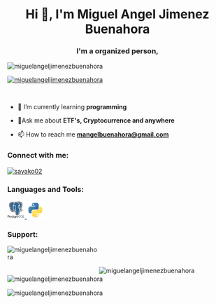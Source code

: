 <h1 align="center">Hi 👋, I'm Miguel Angel Jimenez Buenahora</h1>
<h3 align="center">I'm a organized person,</h3>

<p align="left"> <img src="https://komarev.com/ghpvc/?username=miguelangeljimenezbuenahora&label=Profile%20views&color=0e75b6&style=flat" alt="miguelangeljimenezbuenahora" /> </p>

<p align="left"> <a href="https://github.com/ryo-ma/github-profile-trophy"><img src="https://github-profile-trophy.vercel.app/?username=miguelangeljimenezbuenahora" alt="miguelangeljimenezbuenahora" /></a> </p>

<p align="left"> <a href="https://twitter.com/" target="blank"><img src="https://img.shields.io/twitter/follow/?logo=twitter&style=for-the-badge" alt="" /></a> </p>

- 🌱 I’m currently learning **programming**

- 💬Ask me about **ETF's, Cryptocurrence and anywhere**

- 📫 How to reach me **mangelbuenahora@gmail.com**

<h3 align="left">Connect with me:</h3>
<p align="left">
<a href="https://discord.gg/sayako02" target="blank"><img align="center" src="https://raw.githubusercontent.com/rahuldkjain/github-profile-readme-generator/master/src/images/icons/Social/discord.svg" alt="sayako02" height="30" width="40" /></a>
</p>

<h3 align="left">Languages and Tools:</h3>
<p align="left"> <a href="https://www.postgresql.org" target="_blank" rel="noreferrer"> <img src="https://raw.githubusercontent.com/devicons/devicon/master/icons/postgresql/postgresql-original-wordmark.svg" alt="postgresql" width="40" height="40"/> </a> <a href="https://www.python.org" target="_blank" rel="noreferrer"> <img src="https://raw.githubusercontent.com/devicons/devicon/master/icons/python/python-original.svg" alt="python" width="40" height="40"/> </a> </p>


<h3 align="left">Support:</h3>
<p><a href="https://ko-fi.com/miguelangeljimenezbuenahora"> <img align="left" src="https://cdn.ko-fi.com/cdn/kofi3.png?v=3" height="50" width="210" alt="miguelangeljimenezbuenahora" /></a></p><br><br>


<p><img align="left" src="https://github-readme-stats.vercel.app/api/top-langs?username=miguelangeljimenezbuenahora&show_icons=true&locale=en&layout=compact" alt="miguelangeljimenezbuenahora" /></p>

<p>&nbsp;<img align="center" src="https://github-readme-stats.vercel.app/api?username=miguelangeljimenezbuenahora&show_icons=true&locale=en" alt="miguelangeljimenezbuenahora" /></p>

<p><img align="center" src="https://github-readme-streak-stats.herokuapp.com/?user=miguelangeljimenezbuenahora&" alt="miguelangeljimenezbuenahora" /></p>


